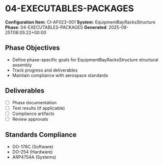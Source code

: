 # 04-EXECUTABLES-PACKAGES

**Configuration Item**: CI-AF023-001
**System**: EquipmentBayRacksStructure
**Phase**: 04-EXECUTABLES-PACKAGES
**Generated**: 2025-08-25T08:05:22+00:00

## Phase Objectives
- Define phase-specific goals for EquipmentBayRacksStructure structural assembly
- Track progress and deliverables
- Maintain compliance with aerospace standards

## Deliverables
- [ ] Phase documentation
- [ ] Test results (if applicable)
- [ ] Compliance artifacts
- [ ] Review approvals

## Standards Compliance
- DO-178C (Software)
- DO-254 (Hardware)
- ARP4754A (Systems)

